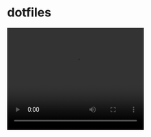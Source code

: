 # dotfiles
<video width="320" height="240" controls>
  <source src="media/video-nvim.mp4" type="video/mp4">
</video>
